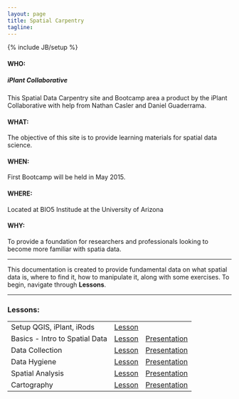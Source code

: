 ```yaml
---
layout: page
title: Spatial Carpentry
tagline:  
---
```

{% include JB/setup %}

#### WHO:

##### iPlant Collaborative

This Spatial Data Carpentry site and Bootcamp area a product by the iPlant Collaborative with help from Nathan Casler and Daniel Guaderrama.

#### WHAT:

The objective of this site is to provide learning materials for spatial data science.

#### WHEN:

First Bootcamp will be held in May 2015.

#### WHERE:

Located at BIO5 Institude at the University of Arizona

#### WHY:

To provide a foundation for researchers and professionals looking to become more familiar with spatia data.

----

This documentation is created to provide fundamental data on what spatial data is, where to find it, how to manipulate it, along with some exercises. To begin, navigate through **Lessons**.

----

### Lessons:

<table>
  <tr>
    <td>Setup QGIS, iPlant, iRods</td>
    <td><a href="http://spatialcarpentry.github.io/setup/">Lesson</a></td>
    <td></td>
  <tr>
    <td>Basics - Intro to Spatial Data</td>
    <td><a href="http://spatialcarpentry.github.io/basics/">Lesson</a></td>
    <td><a href="http://spatialcarpentry.github.io/basics-pres/">Presentation</a></td>
  </tr>
  <tr>
    <td>Data Collection</td>
    <td><a href="http://spatialcarpentry.github.io/data-collection/">Lesson</a></td>
    <td><a href="http://spatialcarpentry.github.io/data-collection-pres/">Presentation</a></td>
  </tr>
  <tr>
    <td>Data Hygiene</td>
    <td><a href="http://spatialcarpentry.github.io/data-hygiene/">Lesson</a></td>
    <td><a href="http://spatialcarpentry.github.io/data-hygiene-pres/">Presentation</a></td>
  </tr>
  <tr>
    <td>Spatial Analysis</td>
    <td><a href="http://spatialcarpentry.github.io/spatial-analysis/">Lesson</a></td>
    <td><a href="http://spatialcarpentry.github.io/spatial-analysis-pres/">Presentation</a></td>
  </tr>
  <tr>
    <td>Cartography</a>
    <td><a href="http://spatialcarpentry.github.io/cartography/">Lesson</a></td>
    <td><a href="http://spatialcarpentry.github.io/cartography-pres/">Presentation</a></td>
  </tr>
</table>

